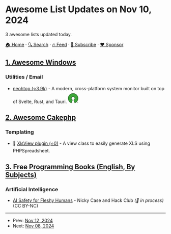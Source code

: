 # Awesome List Updates on Nov 10, 2024

3 awesome lists updated today.

[🏠 Home](/README.md) · [🔍 Search](https://www.trackawesomelist.com/search/) · [🔥 Feed](https://www.trackawesomelist.com/rss.xml) · [📮 Subscribe](https://trackawesomelist.us17.list-manage.com/subscribe?u=d2f0117aa829c83a63ec63c2f&id=36a103854c) · [❤️  Sponsor](https://github.com/sponsors/theowenyoung)



## [1. Awesome Windows](/content/0pandadev/awesome-windows/README.md)

### Utilities / Email

*   [neohtop (⭐3.9k)](https://github.com/Abdenasser/neohtop) - A modern, cross-platform system monitor built on top of Svelte, Rust, and Tauri. ![Open-Source Software](https://github.com/0PandaDEV/awesome-windows/raw/main/opensource.svg)

## [2. Awesome Cakephp](/content/FriendsOfCake/awesome-cakephp/README.md)

### Templating

*   🍰 [XlsView plugin (⭐0)](https://github.com/impronta48/cakephp-xlsview) - A view class to easily generate XLS using PHPSpreadsheet.

## [3. Free Programming Books (English, By Subjects)](/content/EbookFoundation/free-programming-books/books/free-programming-books-subjects/README.md)

### Artificial Intelligence

*   [AI Safety for Fleshy Humans](https://aisafety.dance) - Nicky Case and Hack Club *(:construction: in process)* (CC BY-NC)

---

- Prev: [Nov 12, 2024](/content/2024/11/12/README.md)
- Next: [Nov 08, 2024](/content/2024/11/08/README.md)
